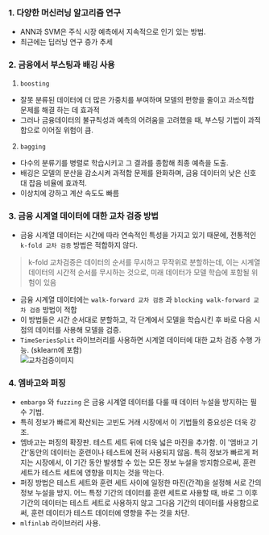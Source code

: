 ### 1. 다양한 머신러닝 알고리즘 연구
- ANN과 SVM은 주식 시장 예측에서 지속적으로 인기 있는 방법. 
- 최근에는 딥러닝 연구 증가 추세 

### 2. 금융에서 부스팅과 배깅 사용
1. `boosting`
- 잘못 분류된 데이터에 더 많은 가중치를 부여하며 모델의 편향을 줄이고 과소적합 문제를 해결 하는 데 효과적
- 그러나 금융데이터의 불규칙성과 예측의 어려움을 고려했을 때, 부스팅 기법이 과적합으로 이어질 위험이 큼.
2. `bagging`
- 다수의 분류기를 병렬로 학습시키고 그 결과를 종합해 최종 예측을 도출.
- 배깅은 모델의 분산을 감소시켜 과적합 문제를 완화하며, 금융 데이터의 낮은 신호 대 잡음 비율에 효과적.
- 이상치에 강하고 계산 속도도 빠름

### 3. 금융 시계열 데이터에 대한 교차 검증 방법
- 금융 시계열 데이터는 시간에 따라 연속적인 특성을 가지고 있기 때문에, 전통적인 `k-fold 교차 검증` 방법은 적합하지 않다. 
> k-fold 교차검증은 데이터의 순서를 무시하고 무작위로 분할하는데, 이는 시계열 데이터의 시간적 순서를 무시하는 것으로, 미래 데이터가 모델 학습에 포함될 위험이 있음
- 금융 시계열 데이터에는 `walk-forward 교차 검증` 과 `blocking walk-forward 교차 검증` 방법이 적합
- 이 방법들은 시간 순서대로 분할하고, 각 단계에서 모델을 학습시킨 후 바로 다음 시점의 데이터를 사용해 모델을 검증.
- `TimeSeriesSplit` 라이브러리를 사용하면 시계열 데이터에 대한 교차 검증 수행 가능. (sklearn에 포함)  
![교차검증이미지](https://www.multicharts.com/trading-software/images/1/11/WFO.png)  

### 4. 엠바고와 퍼징
- `embargo` 와 `fuzzing` 은 금융 시계열 데이터를 다룰 때 데이터 누설을 방지하는 필수 기법.
- 특히 정보가 빠르게 확산되는 고빈도 거래 시장에서 이 기법들의 중요성은 더욱 강조.
- 엠바고는 퍼징의 확장판. 테스트 세트 뒤에 더욱 넓은 마진을 추가함. 이 '엠바고 기간'동안의 데이터는 훈련이나 테스트에 전혀 사용되지 않음. 특히 정보가 빠르게 퍼지는 시장에서, 이 기간 동안 발생할 수 있는 모든 정보 누설을 방지함으로써, 훈련 세트가 테스트 세트에 영향을 미치는 것을 막는다.
- 퍼징 방법은 테스트 세트와 훈련 세트 사이에 일정한 마진(간격)을 설정해 서로 간의 정보 누설을 방지. 어느 특정 기간의 데이터를 훈련 세트로 사용할 때, 바로 그 이후 기간의 데이터는 테스트 세트로 사용하지 않고 그다음 기간의 데이터를 사용함으로써, 훈련 데이터가 테스트 데이터에 영향을 주는 것을 차단.
- `mlfinlab` 라이브러리 사용.
